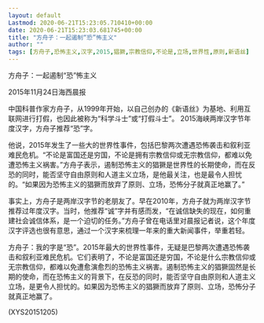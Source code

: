 ```yaml
---
layout: default
Lastmod: 2020-06-21T15:23:05.710410+00:00
date: 2020-06-21T15:23:03.681745+00:00
title: "方舟子：一起遏制“恐”怖主义"
author: ""
tags: [方舟子,恐怖主义,汉字,2015,猖獗,宗教信仰,不论是,立场,世界性,原则,新语丝]
---
```


方舟子：一起遏制“恐”怖主义

2015年11月24日海西晨报

中国科普作家方舟子，从1999年开始，以自己创办的《新语丝》为基地、利用互联网进行打假，也因此被称为“科学斗士”或“打假斗士”。 2015海峡两岸汉字节年度汉字，方舟子推荐“恐”字。

他说，2015年发生了一些大的世界性事件，包括巴黎两次遭遇恐怖袭击和叙利亚难民危机。“不论是富国还是穷国，不论是拥有宗教信仰或无宗教信仰，都难以免遭恐怖主义祸害。”方舟子表示，遏制恐怖主义的猖獗是世界性的长期使命，而在反恐的同时，能否坚守自由原则和人道主义立场，是他最关注，也是最令人担忧的。“如果因为恐怖主义的猖獗而放弃了原则、立场，恐怖分子就真正地赢了。”

事实上，方舟子是两岸汉字节的老朋友了。早在2010年，方舟子就为两岸汉字节推荐过年度汉字。当时，他推荐“诚”字并有感而发，“在诚信缺失的现在，如何重建社会诚信体系，是一个迫切的任务。”方舟子曾在电话里对晨报记者说，这个年度汉字评选也很有意思，通过一个汉字来梳理一年来的重大新闻事件，举重若轻。

方舟子：我的字是“恐”。2015年最大的世界性事件，无疑是巴黎两次遭遇恐怖袭击和叙利亚难民危机。它们表明了，不论是富国还是穷国，不论是什么宗教信仰或无宗教信仰，都难以免遭愈演愈烈的恐怖主义祸害。遏制恐怖主义的猖獗固然是长期的使命，而在恐怖主义的背景下，在反恐的同时，能否坚守自由原则和人道主义立场，是更令人担忧的。如果因为恐怖主义的猖獗而放弃了原则、立场，恐怖分子就真正地赢了。

(XYS20151205)

